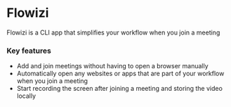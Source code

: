 # Flowizi

Flowizi is a CLI app that simplifies your workflow when you join a meeting

### Key features

- Add and join meetings without having to open a browser manually
- Automatically open any websites or apps that are part of your workflow when you join a meeting
- Start recording the screen after joining a meeting and storing the video locally
